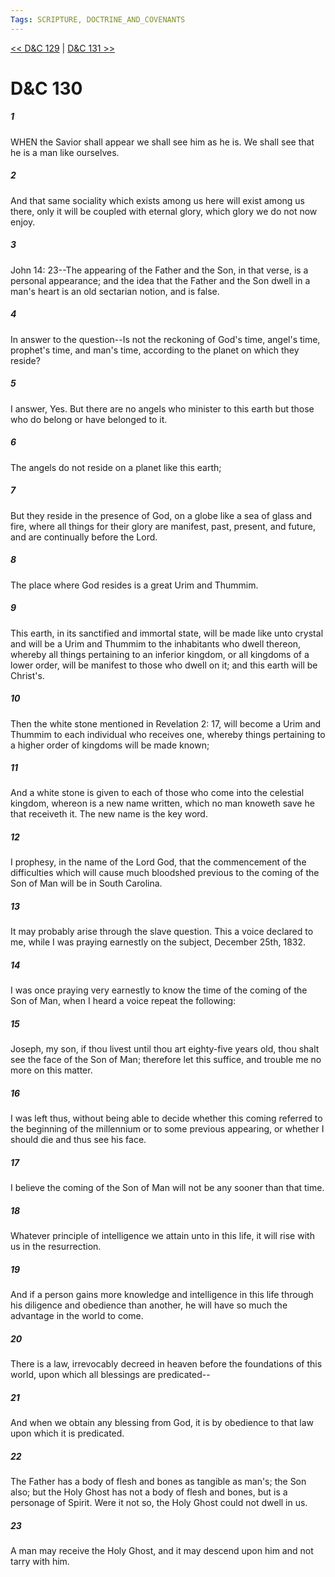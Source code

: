 ```yaml
---
Tags: SCRIPTURE, DOCTRINE_AND_COVENANTS
---
```


[<< D&C 129](DOCTRINE_AND_COVENANTS/D&C_129.md) | [D&C 131 >>](DOCTRINE_AND_COVENANTS/D&C_131.md)

# D&C 130

##### 1
 WHEN the Savior shall appear we shall see him as he is. We shall see that he is a man like ourselves.
##### 2
 And that same sociality which exists among us here will exist among us there, only it will be coupled with eternal glory, which glory we do not now enjoy.
##### 3
 John 14: 23--The appearing of the Father and the Son, in that verse, is a personal appearance; and the idea that the Father and the Son dwell in a man's heart is an old sectarian notion, and is false.
##### 4
 In answer to the question--Is not the reckoning of God's time, angel's time, prophet's time, and man's time, according to the planet on which they reside?
##### 5
 I answer, Yes. But there are no angels who minister to this earth but those who do belong or have belonged to it.
##### 6
 The angels do not reside on a planet like this earth;
##### 7
 But they reside in the presence of God, on a globe like a sea of glass and fire, where all things for their glory are manifest, past, present, and future, and are continually before the Lord.
##### 8
 The place where God resides is a great Urim and Thummim.
##### 9
 This earth, in its sanctified and immortal state, will be made like unto crystal and will be a Urim and Thummim to the inhabitants who dwell thereon, whereby all things pertaining to an inferior kingdom, or all kingdoms of a lower order, will be manifest to those who dwell on it; and this earth will be Christ's.
##### 10
 Then the white stone mentioned in Revelation 2: 17, will become a Urim and Thummim to each individual who receives one, whereby things pertaining to a higher order of kingdoms will be made known;
##### 11
 And a white stone is given to each of those who come into the celestial kingdom, whereon is a new name written, which no man knoweth save he that receiveth it. The new name is the key word.
##### 12
 I prophesy, in the name of the Lord God, that the commencement of the difficulties which will cause much bloodshed previous to the coming of the Son of Man will be in South Carolina.
##### 13
 It may probably arise through the slave question. This a voice declared to me, while I was praying earnestly on the subject, December 25th, 1832.
##### 14
 I was once praying very earnestly to know the time of the coming of the Son of Man, when I heard a voice repeat the following:
##### 15
 Joseph, my son, if thou livest until thou art eighty-five years old, thou shalt see the face of the Son of Man; therefore let this suffice, and trouble me no more on this matter.
##### 16
 I was left thus, without being able to decide whether this coming referred to the beginning of the millennium or to some previous appearing, or whether I should die and thus see his face.
##### 17
 I believe the coming of the Son of Man will not be any sooner than that time.
##### 18
 Whatever principle of intelligence we attain unto in this life, it will rise with us in the resurrection.
##### 19
 And if a person gains more knowledge and intelligence in this life through his diligence and obedience than another, he will have so much the advantage in the world to come.
##### 20
 There is a law, irrevocably decreed in heaven before the foundations of this world, upon which all blessings are predicated--
##### 21
 And when we obtain any blessing from God, it is by obedience to that law upon which it is predicated.
##### 22
 The Father has a body of flesh and bones as tangible as man's; the Son also; but the Holy Ghost has not a body of flesh and bones, but is a personage of Spirit. Were it not so, the Holy Ghost could not dwell in us.
##### 23
 A man may receive the Holy Ghost, and it may descend upon him and not tarry with him.
